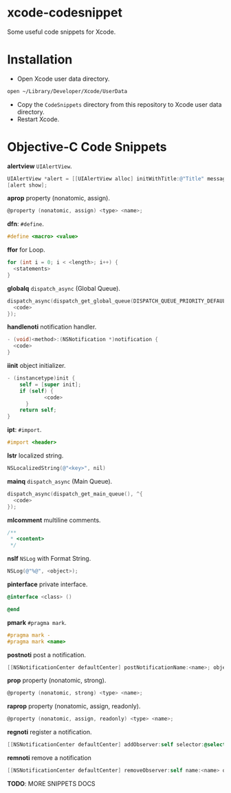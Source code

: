 # xcode-codesnippet
Some useful code snippets for Xcode.

# Installation
* Open Xcode user data directory.
```sh
open ~/Library/Developer/Xcode/UserData
```
* Copy the `CodeSnippets` directory from this repository to Xcode user data directory.
* Restart Xcode.

# Objective-C Code Snippets
**alertview** `UIAlertView`.
```objective-c
UIAlertView *alert = [[UIAlertView alloc] initWithTitle:@"Title" message:@"<message>" delegate:nil cancelButtonTitle:@"OK" otherButtonTitles:nil, nil];
[alert show];
```

**aprop** property (nonatomic, assign).
```objective-c
@property (nonatomic, assign) <type> <name>;
```

**dfn**: `#define`.
```objective-c
#define <macro> <value>
```

**ffor** for Loop.
```objective-c
for (int i = 0; i < <length>; i++) {
  <statements>
}
```

**globalq** `dispatch_async` (Global Queue).
```objective-c
dispatch_async(dispatch_get_global_queue(DISPATCH_QUEUE_PRIORITY_DEFAULT, 0), ^{
  <code>
});
```

**handlenoti** notification handler.
```objective-c
- (void)<method>:(NSNotification *)notification {
  <code>
}
```

**iinit** object initializer.
```objective-c
- (instancetype)init {
    self = [super init];
    if (self) {
		    <code>
	  }
    return self;
}
```

**ipt**: `#import`.
```objective-c
#import <header>
```

**lstr** localized string.
```objective-c
NSLocalizedString(@"<key>", nil)
```

**mainq** `dispatch_async` (Main Queue).
```objective-c
dispatch_async(dispatch_get_main_queue(), ^{
  <code>
});
```

**mlcomment** multiline comments.
```objective-c
/**
 * <content>
 */
```

**nslf** `NSLog` with Format String.
```objective-c
NSLog(@"%@", <object>);
```

**pinterface** private interface.
```objective-c
@interface <class> ()

@end
```

**pmark** `#pragma mark`.
```objective-c
#pragma mark -
#pragma mark <name>
```

**postnoti** post a notification.
```objective-c
[[NSNotificationCenter defaultCenter] postNotificationName:<name>; object:nil userInfo:<userInfo>];
```

**prop** property (nonatomic, strong).
```objective-c
@property (nonatomic, strong) <type> <name>;
```

**raprop** property (nonatomic, assign, readonly).
```objective-c
@property (nonatomic, assign, readonly) <type> <name>;
```

**regnoti** register a notification.
```objective-c
[[NSNotificationCenter defaultCenter] addObserver:self selector:@selector(<selector>) name:<name> object:nil];
```

**remnoti** remove a notification
```objective-c
[[NSNotificationCenter defaultCenter] removeObserver:self name:<name> object:nil];
```

**TODO**: MORE SNIPPETS DOCS
